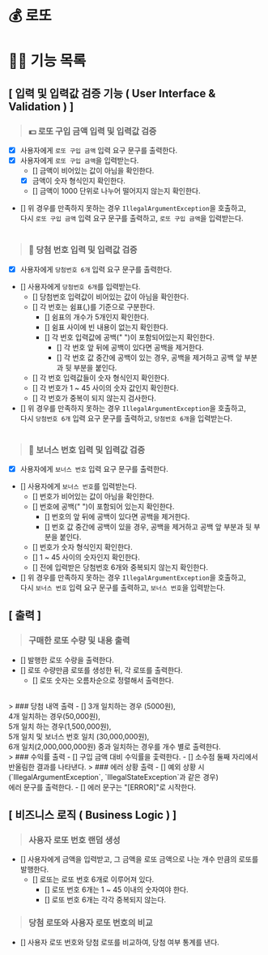 # 💰 로또

# 👨‍💻 기능 목록

## [ 입력 및 입력값 검증 기능 ( User Interface & Validation ) ]

> ### 💵 로또 구입 금액 입력 및 입력값 검증
- [x] 사용자에게 `로또 구입 금액` 입력 요구 문구를 출력한다.
- [x] 사용자에게 `로또 구입 금액`을 입력받는다.
  - [] 금액이 비어있는 값이 아님을 확인한다.
  - [x] 금액이 숫자 형식인지 확인한다.
  - [] 금액이 1000 단위로 나누어 떨어지지 않는지 확인한다.
- [] 위 경우를 만족하지 못하는 경우 `IllegalArgumentException`을 호출하고,
<br>다시 `로또 구입 금액` 입력 요구 문구를 출력하고, `로또 구입 금액`을 입력받는다.
<br><br>
> ### 🎰 당첨 번호 입력 및 입력값 검증
- [x] 사용자에게 `당첨번호 6개` 입력 요구 문구를 출력한다.
- [] 사용자에게 `당첨번호 6개`를 입력받는다.
  - [] 당첨번호 입력값이 비어있는 값이 아님을 확인한다.
  - [] 각 번호는 쉼표(,)를 기준으로 구분한다.
    - [] 쉼표의 개수가 5개인지 확인한다. 
    - [] 쉼표 사이에 빈 내용이 없는지 확인한다.
    - [] 각 번호 입력값에 공백(" ")이 포함되어있는지 확인한다.
      - [] 각 번호 앞 뒤에 공백이 있다면 공백을 제거한다.
      - [] 각 번호 값 중간에 공백이 있는 경우, 공백을 제거하고 공백 앞 부분과 뒷 부분을 붙인다.
  - [] 각 번호 입력값들이 숫자 형식인지 확인한다.
  - [] 각 번호가 1 ~ 45 사이의 숫자 값인지 확인한다.
  - [] 각 번호가 중복이 되지 않는지 검사한다.
- [] 위 경우를 만족하지 못하는 경우 `IllegalArgumentException`을 호출하고,
  <br>다시 `당첨번호 6개` 입력 요구 문구를 출력하고, `당첨번호 6개`을 입력받는다.
    <br><br>
> ### 🎯 보너스 번호 입력 및 입력값 검증
- [x] 사용자에게 `보너스 번호` 입력 요구 문구를 출력한다.
- [] 사용자에게 `보너스 번호`를 입력받는다.
  - [] 번호가 비어있는 값이 아님을 확인한다.
  - [] 번호에 공백(" ")이 포함되어 있는지 확인한다.
    - [] 번호의 앞 뒤에 공백이 있다면 공백을 제거한다.
    - [] 번호 값 중간에 공백이 있을 경우, 공백을 제거하고 공백 앞 부분과 뒷 부분을 붙인다.
  - [] 번호가 숫자 형식인지 확인한다.
  - [] 1 ~ 45 사이의 숫자인지 확인한다.
  - [] 전에 입력받은 당첨번호 6개와 중복되지 않는지 확인한다.
- [] 위 경우를 만족하지 못하는 경우 `IllegalArgumentException`을 호출하고,
  <br>다시 `보너스 번호` 입력 요구 문구를 출력하고, `보너스 번호`을 입력받는다.

## [ 출력 ]
> ### 구매한 로또 수량 및 내용 출력
- [] 발행한 로또 수량을 출력한다.
- [] 로또 수량만큼 로또를 생성한 뒤, 각 로또를 출력한다.
  - [] 로또 숫자는 오름차순으로 정렬해서 출력한다.
<br>
> ### 당첨 내역 출력
- [] 3개 일치하는 경우 (5000원),<br>4개 일치하는 경우(50,000원),<br>5개 일치 하는 경우(1,500,000원),<br>5개 일치 및 보너스 번호 일치 (30,000,000원),<br> 6개 일치(2,000,000,000원) 중과 일치하는 경우를 개수 별로 출력한다.
<br>
> ### 수익률 출력
- [] 구입 금액 대비 수익률을 춫력한다.
  - [] 소수점 둘째 자리에서 반올림한 결과를 나타낸다.
> ### 에러 상황 출력
- [] 예외 상황 시 (`IllegalArgumentException`, `IllegalStateException`과 같은 경우)
<br> 에러 문구를 출력한다.
  - [] 에러 문구는 "[ERROR]"로 시작한다.
  
## [ 비즈니스 로직 ( Business Logic ) ]
> ### 사용자 로또 번호 랜덤 생성
- [] 사용자에게 금액을 입력받고, 그 금액을 로또 금액으로 나눈 개수 만큼의 로또를 발행한다.
  - [] 로또는 로또 번호 6개로 이루어져 있다.
    - [] 로또 번호 6개는 1 ~ 45 이내의 숫자여야 한다.
    - [] 로또 번호 6개는 각각 중복되지 않는다.
> ### 당첨 로또와 사용자 로또 번호의 비교
- [] 사용자 로또 번호와 당첨 로또를 비교하여, 당첨 여부 통계를 낸다.